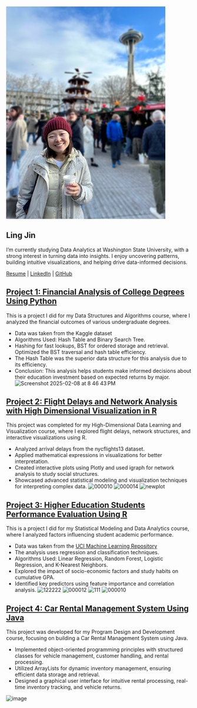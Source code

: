 ![Ling Jin](IMG_2022.png)

## Ling Jin

I’m currently studying Data Analytics at Washington State University, with a strong interest in turning data into insights.
I enjoy uncovering patterns, building intuitive visualizations, and helping drive data-informed decisions.

[Resume](Resume.pdf) | [LinkedIn](https://www.linkedin.com/in/lingjin0913/) | [GitHub](https://github.com/lingjin0725)








## [Project 1: Financial Analysis of College Degrees Using Python](https://github.com/lingjin0725/Python)

This is a project I did for my Data Structures and Algorithms course, where I analyzed the financial outcomes of various undergraduate degrees.  

- Data was taken from the Kaggle dataset 
- Algorithms Used: Hash Table and Binary Search Tree.
- Hashing for fast lookups, BST for ordered storage and retrieval. Optimized the BST traversal and hash table efficiency.
- The Hash Table was the superior data structure for this analysis due to its efficiency.
- Conclusion: This analysis helps students make informed decisions about their education investment based on expected returns by major.  
![Screenshot 2025-02-08 at 8 46 43 PM](https://github.com/user-attachments/assets/d4282b7b-a1ba-4112-8dbd-cd5d4015229f)

## [Project 2: Flight Delays and Network Analysis with High Dimensional Visualization in R](https://github.com/lingjin0725/nycflights13)

This project was completed for my High-Dimensional Data Learning and Visualization course, where I explored flight delays, network structures, and interactive visualizations using R. 
- Analyzed arrival delays from the nycflights13 dataset.
- Applied mathematical expressions in visualizations for better interpretation.
- Created interactive plots using Plotly and used igraph for network analysis to study social structures.
- Showcased advanced statistical modeling and visualization techniques for interpreting complex data.
![000010](https://github.com/user-attachments/assets/9c3bd060-5849-47d0-a316-01a423566341)
![000014](https://github.com/user-attachments/assets/bd5b29f7-a38b-452b-8ba9-a189877e183e)
![newplot](https://github.com/user-attachments/assets/f0b5d0ef-758f-4b94-a901-c66e6a8dd536)


## [Project 3: Higher Education Students Performance Evaluation Using R](https://github.com/lingjin0725/R)

This is a project I did for my Statistical Modeling and Data Analytics course, where I analyzed factors influencing student academic performance.  

- Data was taken from the [UCI Machine Learning Repository](https://archive.ics.uci.edu/dataset/856/higher+education+students+performance+evaluation)
- The analysis uses regression and classification techniques. 
- Algorithms Used: Linear Regression, Random Forest, Logistic Regression, and K-Nearest Neighbors.  
- Explored the impact of socio-economic factors and study habits on cumulative GPA.
- Identified key predictors using feature importance and correlation analysis.
![122222](https://github.com/user-attachments/assets/5a9c7d91-5b41-406e-a1f1-11961732b75f)
![000012](https://github.com/user-attachments/assets/abf7c6f3-1d8e-4fd0-bedf-fb4af7a9d071)
![111](https://github.com/user-attachments/assets/87f405a2-73d6-4e67-9679-cc1b84545c2e)
![000010](https://github.com/user-attachments/assets/cd9979e2-624d-432c-a26a-b057f53472db)


## [Project 4: Car Rental Management System Using Java](https://github.com/lingjin0725/Java)

This project was developed for my Program Design and Development course, focusing on building a Car Rental Management System using Java.  

- Implemented object-oriented programming principles with structured classes for vehicle management, customer handling, and rental processing.  
- Utilized ArrayLists for dynamic inventory management, ensuring efficient data storage and retrieval.  
- Designed a graphical user interface for intuitive rental processing, real-time inventory tracking, and vehicle returns.  

![image](https://github.com/user-attachments/assets/81355b48-ebd9-4a3b-8673-042b27ec99e5)
